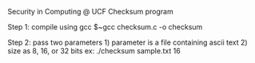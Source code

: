 Security in Computing @ UCF
Checksum program

Step 1:
  compile using gcc
  $~gcc checksum.c -o checksum

Step 2:
  pass two parameters
    1) parameter is a file containing ascii text
    2) size as 8, 16, or 32 bits
  ex: ./checksum sample.txt 16
